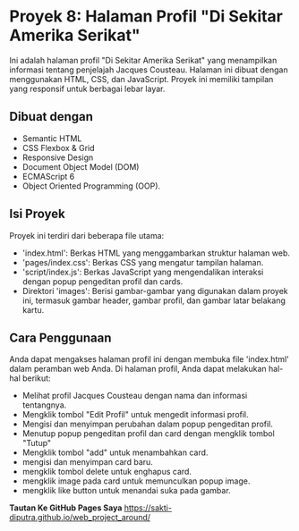 # Proyek 8: Halaman Profil "Di Sekitar Amerika Serikat"

Ini adalah halaman profil "Di Sekitar Amerika Serikat" yang menampilkan informasi tentang penjelajah Jacques Cousteau. Halaman ini dibuat dengan menggunakan HTML, CSS, dan JavaScript. Proyek ini memiliki tampilan yang responsif untuk berbagai lebar layar.

## Dibuat dengan
- Semantic HTML
- CSS Flexbox & Grid
- Responsive Design
- Document Object Model (DOM)
- ECMAScript 6
- Object Oriented Programming (OOP).

## Isi Proyek
Proyek ini terdiri dari beberapa file utama:

- 'index.html': Berkas HTML yang menggambarkan struktur halaman web.
- 'pages/index.css': Berkas CSS yang mengatur tampilan halaman.
- 'script/index.js': Berkas JavaScript yang mengendalikan interaksi dengan popup pengeditan profil dan cards.
- Direktori 'images': Berisi gambar-gambar yang digunakan dalam proyek ini, termasuk gambar header, gambar profil, dan gambar latar belakang kartu.

## Cara Penggunaan
Anda dapat mengakses halaman profil ini dengan membuka file 'index.html' dalam peramban web Anda. Di halaman profil, Anda dapat melakukan hal-hal berikut:

- Melihat profil Jacques Cousteau dengan nama dan informasi tentangnya.
- Mengklik tombol "Edit Profil" untuk mengedit informasi profil.
- Mengisi dan menyimpan perubahan dalam popup pengeditan profil.
- Menutup popup pengeditan profil dan card dengan mengklik tombol "Tutup"
- Mengklik tombol "add" untuk menambahkan card.
- mengisi dan menyimpan card baru.
- mengklik tombol delete untuk enghapus card.
- mengklik image pada card untuk memunculkan popup image.
- mengklik like button untuk menandai suka pada gambar.

**Tautan Ke GitHub Pages Saya**
https://sakti-diputra.github.io/web_project_around/